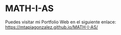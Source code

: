 # MATH-I-AS

Puedes visitar mi Portfolio Web en el siguiente enlace: https://mtapiagonzalez.github.io/MATH-I-AS/
